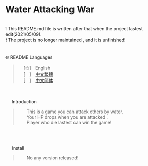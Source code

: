  
# **Water Attacking War**
<br>
❕ This README.md file is written after that when the project lastest edit(2021/05/09). <br>
❗ The project is no longer maintained , and it is unfinished!<br>
<br>

🌐 README Languages

>&emsp;&nbsp;[⚝]　English<br>
>&emsp;&nbsp;[　]　[中文繁體](https://github.com/mcg25035/Water_Attacking_War/blob/master/README/README_TC.md)<br>
>&emsp;&nbsp;[　]　[中文简体](https://github.com/mcg25035/Water_Attacking_War/blob/master/README/README_SC.md)<br>


<br><br>
<img src="https://media.discordapp.net/attachments/763787703958372402/992695856492982352/unknown.png" width=16> Introduction


>&emsp;&emsp;This is a game you can attack others by water. <br>
>&emsp;&emsp;Your HP drops when you are attacked .<br>
>&emsp;&emsp;Player who die lastest can win the game!

<br><br>

<img src="https://cdn.discordapp.com/attachments/763787703958372402/992716242706255932/unknown.png" width=17> Install

>&emsp;&emsp;No any version released!



 
